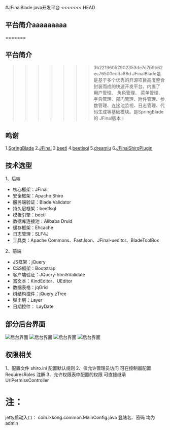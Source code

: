 #JFinalBlade java开发平台
<<<<<<< HEAD
## 平台简介aaaaaaaaa
=======
## 平台简介
>>>>>>> 3b22196052902353de7c7b9b62ec76500edda88d
JFinalBlade是是基于多个优秀的开源项目高度整合封装而成的快速开发平台。内置了 用户管理、 角色管理、 菜单管理、字典管理、部门管理、附件管理、参数管理、连接池监视、日志管理、代码生成等基础模块。是SpringBlade的 JFinal版本！

## 鸣谢
1.[SpringBlade](https://www.oschina.net/p/springblade)
2.[JFinal](https://www.oschina.net/p/jfinal)
3.[beetl](https://www.oschina.net/p/beetl)
4.[beetlsql](https://www.oschina.net/p/beetlsql)
5.[dreamlu](https://www.oschina.net/p/dreamlu)
6.[JFinalShiroPlugin](https://www.oschina.net/p/jfinalshiroplugin)

## 技术选型

1、后端

* 核心框架：JFinal
* 安全框架：Apache Shiro
* 服务端验证：Blade Validator
* 持久层框架：beetlsql
* 模板引擎：beetl
* 数据库连接池：Alibaba Druid
* 缓存框架：Ehcache
* 日志管理：SLF4J
* 工具类：Apache Commons、FastJson、JFinal-ueditor、BladeToolBox

2、前端

* JS框架：jQuery
* CSS框架：Bootstrap
* 客户端验证：JQuery-html5Validate
* 富文本：KindEditor、UEditor
* 数据表格：jqGrid
* 树结构控件：jQuery zTree
* 弹出层：Layer
* 日期控件： LayDate

## 部分后台界面
![后台界面](http://git.oschina.net/uploads/images/2016/1103/162134_4875c1d2_64709.png "后台界面")
![后台界面](http://git.oschina.net/uploads/images/2016/1103/162152_197d4be2_64709.png "后台界面")
![后台界面](http://git.oschina.net/uploads/images/2016/1103/162206_60005d2d_64709.png "后台界面")
![后台界面](http://git.oschina.net/uploads/images/2016/1103/162224_b80d40ad_64709.png "后台界面")

## 权限相关
1、配置文件 shiro.ini 配置默认规则
2、仅允许管理员访问 可在控制器配置 RequiresRoles 注解
3、允许权限表中配置的权限 可直接继承 UrlPermissController

注：
=======

jetty启动入口： com.ikkong.common.MainConfig.java
登陆名、密码 均为  admin


